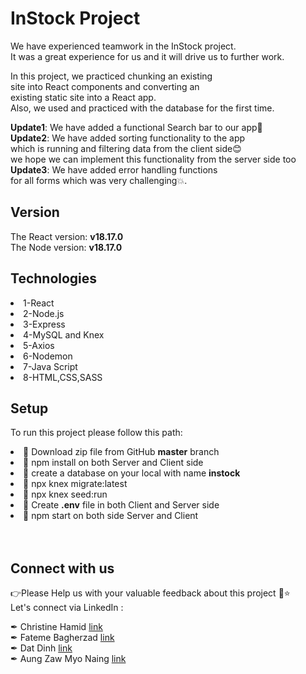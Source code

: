 # InStock Project

We have experienced teamwork in the InStock project.<br/>
It was a great experience for us and it will drive us to further work.

In this project, we practiced chunking an existing<br/>
site into React components and converting an<br/>
existing static site into a React app.<br/>
Also, we used and practiced with the database for the first time.<br/>

**Update1**: We have added a functional Search bar to our app🥳<br/>
**Update2**: We have added sorting functionality to the app<br/>
which is running and filtering data from the client side😊<br/>
we hope we can implement this functionality from the server side too<br/>
**Update3**: We have added error handling functions<br/>
for all forms which was very challenging💥.

## Version

The React version: **v18.17.0**<br/>
The Node version: **v18.17.0**

## Technologies

<li>1-React</li>
<li>2-Node.js</li>
<li>3-Express</li>
<li>4-MySQL and Knex</li>
<li>5-Axios</li>
<li>6-Nodemon</li>
<li>7-Java Script</li>
<li>8-HTML,CSS,SASS</li>

## Setup

To run this project please follow this path:

<li>📝 Download zip file from GitHub <strong>master</strong> branch</li>
<li>📝 npm install on both Server and Client side</li>
<li>📝 create a database on your local with name <strong>instock</strong></li>
<li>📝 npx knex migrate:latest</li>
<li>📝 npx knex seed:run</li>
<li>📝 Create <strong>.env</strong> file in both Client and Server side</li>
<li>📝 npm start on both side Server and Client</li></br></br>

## Connect with us

👉Please Help us with your valuable feedback about this project 🙂⭐</br>
Let's connect via LinkedIn :<br/>

✒ Christine Hamid [link](https://www.linkedin.com/in/christinehamid/) </br>
✒ Fateme Bagherzad [link](https://www.linkedin.com/in/fatemeh-bagherzad/) </br>
✒ Dat Dinh [link](https://www.linkedin.com/in/dat-dinh-/) </br>
✒ Aung Zaw Myo Naing [link](https://www.linkedin.com/in/aungzawmyonaing/) </br>
